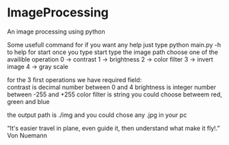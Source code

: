 # ImageProcessing
An image processing using python

Some usefull command for if you want any help just type python main.py -h to help for start
once you type start type the image path
choose one of the availible operation 
0 -> contrast
1 -> brightness
2 -> color filter
3 -> invert image 
4 -> gray scale

for the 3 first operations we have required field:  
contrast is decimal number between 0 and 4
brightness is integer number between -255 and +255
color filter is string you could choose betweem red, green and blue

the output path is ./img
and you could chose any .jpg in your pc


“It's easier travel in plane, even guide it, then understand what make it fly!.” Von Nuemann
